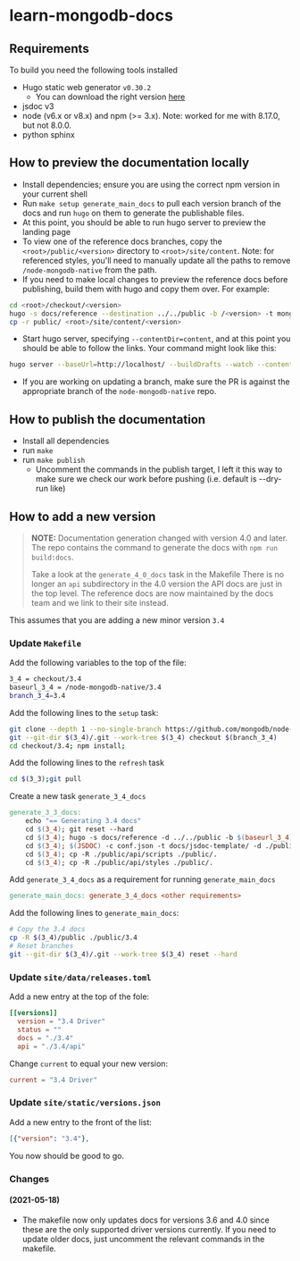 # learn-mongodb-docs

## Requirements

To build you need the following tools installed

* Hugo static web generator `v0.30.2`
  * You can download the right version [here](https://github.com/gohugoio/hugo/releases/tag/v0.30.2)
* jsdoc v3
* node (v6.x or v8.x) and npm (>= 3.x). Note: worked for me with 8.17.0, but not 8.0.0.
* python sphinx

## How to preview the documentation locally

* Install dependencies; ensure you are using the correct npm version in your current shell
* Run `make setup generate_main_docs` to pull each version branch of the docs
  and run `hugo` on them to generate the publishable files.
* At this point, you should be able to run hugo server to preview the
  landing page
* To view one of the reference docs branches, copy the `<root>/public/<version>`
  directory to `<root>/site/content`. Note: for referenced styles, you'll need
  to manually update all the paths to remove `/node-mongodb-native` from the
  path.
* If you need to make local changes to preview the reference docs before
  publishing, build them with hugo and copy them over. For example:

```sh
cd <root>/checkout/<version>
hugo -s docs/reference --destination ../../public -b /<version> -t mongodb --verbose --debug
cp -r public/ <root>/site/content/<version>
```

* Start hugo server, specifying `--contentDir=content`, and at this point
  you should be able to follow the links. Your command might look like
  this:

```sh
hugo server --baseUrl=http://localhost/ --buildDrafts --watch --contentDir=content
```

* If you are working on updating a branch, make sure the PR is against
  the appropriate branch of the `node-mongodb-native` repo.

## How to publish the documentation

* Install all dependencies
* run `make`
* run `make publish`
  * Uncomment the commands in the publish target, I left it this way to make sure we check our work before pushing (i.e. default is --dry-run like)

## How to add a new version

> **NOTE:** Documentation generation changed with version 4.0 and later.
> The repo contains the command to generate the docs with `npm run build:docs`.
>
> Take a look at the `generate_4_0_docs` task in the Makefile
> There is no longer an `api` subdirectory in the 4.0 version the API docs are just in the top level.
> The reference docs are now maintained by the docs team and we link to their site instead.

This assumes that you are adding a new minor version `3.4`

### Update `Makefile`

Add the following variables to the top of the file:

```sh
3_4 = checkout/3.4
baseurl_3_4 = /node-mongodb-native/3.4
branch_3_4=3.4
```

Add the following lines to the `setup` task:

```sh
git clone --depth 1 --no-single-branch https://github.com/mongodb/node-mongodb-native.git $(3_4)
git --git-dir $(3_4)/.git --work-tree $(3_4) checkout $(branch_3_4)
cd checkout/3.4; npm install;
```

Add the following lines to the `refresh` task

```sh
cd $(3_3);git pull
```

Create a new task `generate_3_4_docs`

```makefile
generate_3_3_docs:
    echo "== Generating 3.4 docs"
    cd $(3_4); git reset --hard
    cd $(3_4); hugo -s docs/reference -d ../../public -b $(baseurl_3_4) -t mongodb
    cd $(3_4); $(JSDOC) -c conf.json -t docs/jsdoc-template/ -d ./public/api
    cd $(3_4); cp -R ./public/api/scripts ./public/.
    cd $(3_4); cp -R ./public/api/styles ./public/.
```

Add `generate_3_4_docs` as a requirement for running `generate_main_docs`

```makefile
generate_main_docs: generate_3_4_docs <other requirements>
```

Add the following lines to `generate_main_docs`:

```sh
# Copy the 3.4 docs
cp -R $(3_4)/public ./public/3.4
# Reset branches
git --git-dir $(3_4)/.git --work-tree $(3_4) reset --hard
```

### Update `site/data/releases.toml`

Add a new entry at the top of the fole:

```toml
[[versions]]
  version = "3.4 Driver"
  status = ""
  docs = "./3.4"
  api = "./3.4/api"
```

Change `current` to equal your new version:

```toml
current = "3.4 Driver"
```

### Update `site/static/versions.json`

Add a new entry to the front of the list:

```json
[{"version": "3.4"},
```

You now should be good to go.

### Changes

#### (2021-05-18)

* The makefile now only updates docs for versions 3.6 and 4.0 since these are the only supported driver versions currently. If you need to update older docs, just uncomment the relevant commands in the makefile.
